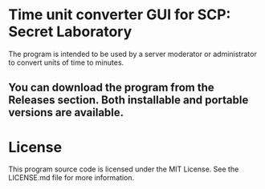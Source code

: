 # Time unit converter GUI for SCP: Secret Laboratory
The program is intended to be used by a server moderator or administrator to convert units of time to minutes.

## You can download the program from the Releases section. Both installable and portable versions are available.

# License
This program source code is licensed under the MIT License. See the LICENSE.md file for more information.
